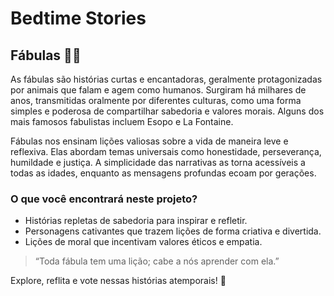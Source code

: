 # Bedtime Stories  
## Fábulas 🦊📖  

As fábulas são histórias curtas e encantadoras, geralmente protagonizadas por animais que falam e agem como humanos. Surgiram há milhares de anos, transmitidas oralmente por diferentes culturas, como uma forma simples e poderosa de compartilhar sabedoria e valores morais. Alguns dos mais famosos fabulistas incluem Esopo e La Fontaine.  

Fábulas nos ensinam lições valiosas sobre a vida de maneira leve e reflexiva. Elas abordam temas universais como honestidade, perseverança, humildade e justiça. A simplicidade das narrativas as torna acessíveis a todas as idades, enquanto as mensagens profundas ecoam por gerações.  

### O que você encontrará neste projeto?  
- Histórias repletas de sabedoria para inspirar e refletir.  
- Personagens cativantes que trazem lições de forma criativa e divertida.  
- Lições de moral que incentivam valores éticos e empatia.  

> “Toda fábula tem uma lição; cabe a nós aprender com ela.”  

Explore, reflita e vote nessas histórias atemporais! 🐾
